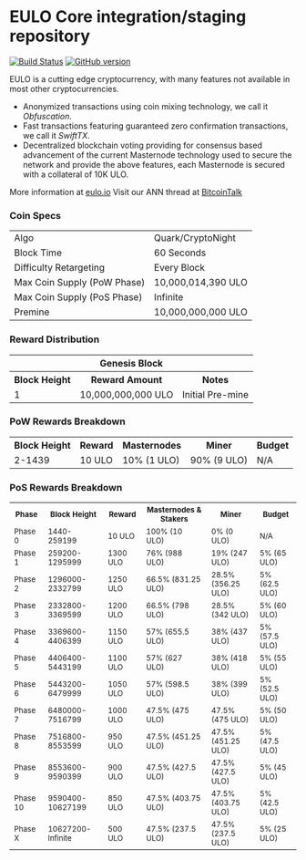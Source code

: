 EULO Core integration/staging repository
=====================================

[![Build Status](https://travis-ci.org/EULO-Project/EULO.svg?branch=master)](https://travis-ci.org/EULO-Project/EULO) [![GitHub version](https://badge.fury.io/gh/EULO-Project%2FEULO.svg)](https://badge.fury.io/gh/EULO-Project%2FEULO)

EULO is a cutting edge cryptocurrency, with many features not available in most other cryptocurrencies.
- Anonymized transactions using coin mixing technology, we call it _Obfuscation_.
- Fast transactions featuring guaranteed zero confirmation transactions, we call it _SwiftTX_.
- Decentralized blockchain voting providing for consensus based advancement of the current Masternode
  technology used to secure the network and provide the above features, each Masternode is secured
  with a collateral of 10K ULO.

More information at [eulo.io](http://www.eulo.io) Visit our ANN thread at [BitcoinTalk](http://www.bitcointalk.org/index.php?topic=1262920)

### Coin Specs
<table>
<tr><td>Algo</td><td>Quark/CryptoNight</td></tr>
<tr><td>Block Time</td><td>60 Seconds</td></tr>
<tr><td>Difficulty Retargeting</td><td>Every Block</td></tr>
<tr><td>Max Coin Supply (PoW Phase)</td><td>10,000,014,390 ULO</td></tr>
<tr><td>Max Coin Supply (PoS Phase)</td><td>Infinite</td></tr>
<tr><td>Premine</td><td>10,000,000,000 ULO</td></tr>
</table>

### Reward Distribution

<table>
<th colspan=4>Genesis Block</th>
<tr><th>Block Height</th><th>Reward Amount</th><th>Notes</th></tr>
<tr><td>1</td><td>10,000,000,000 ULO</td><td>Initial Pre-mine</td></tr>
</table>

### PoW Rewards Breakdown

<table>
<th>Block Height</th><th>Reward</th><th>Masternodes</th><th>Miner</th><th>Budget</th>
<tr><td>2-1439</td><td>10 ULO</td><td>10% (1 ULO)</td><td>90% (9 ULO)</td><td>N/A</td></tr>
</table>

### PoS Rewards Breakdown

<table>
<th><font size="2">Phase<font></th><th><font size="2">Block Height<font></th><th><font size="2">Reward<font></th><th><font size="2">Masternodes & Stakers<font></th><th><font size="2">Miner<font></th><th><font size="2">Budget<font></th>
<tr><td><font size="2">Phase 0<font></td><td><font size="2">1440-259199<font></td><td><font size="2">10 ULO<font></td><td><font size="2">100% (10 ULO)<font></td><td><font size="2">0% (0 ULO)<font></td><td><font size="2">N/A<font></td></tr>
<tr><td><font size="2">Phase 1<font></td><td><font size="2">259200-1295999<font></td><td><font size="2">1300 ULO<font></td><td><font size="2">76% (988 ULO)<font></td><td><font size="2">19% (247 ULO)<font></td><td><font size="2">5% (65 ULO)<font></td></tr>
<tr><td><font size="2">Phase 2<font></td><td><font size="2">1296000-2332799<font></td><td><font size="2">1250 ULO<font></td><td><font size="2">66.5% (831.25 ULO)<font></td><td><font size="2">28.5% (356.25 ULO)<font></td><td><font size="2">5% (62.5 ULO)<font></td></tr>
<tr><td><font size="2">Phase 3<font></td><td><font size="2">2332800-3369599<font></td><td><font size="2">1200 ULO<font></td><td><font size="2">66.5% (798 ULO)<font></td><td><font size="2">28.5% (342 ULO)<font></td><td><font size="2">5% (60 ULO)<font></td></tr>
<tr><td><font size="2">Phase 4<font></td><td><font size="2">3369600-4406399<font></td><td><font size="2">1150 ULO<font></td><td><font size="2">57% (655.5 ULO)<font></td><td><font size="2">38% (437 ULO)<font></td><td><font size="2">5% (57.5 ULO)<font></td></tr>
<tr><td><font size="2">Phase 5<font></td><td><font size="2">4406400-5443199<font></td><td><font size="2">1100 ULO<font></td><td><font size="2">57% (627 ULO)<font></td><td><font size="2">38% (418 ULO)<font></td><td><font size="2">5% (55 ULO)<font></td></tr>
<tr><td><font size="2">Phase 6<font></td><td><font size="2">5443200-6479999<font></td><td><font size="2">1050 ULO<font></td><td><font size="2">57% (598.5 ULO)<font></td><td><font size="2">38% (399 ULO)<font></td><td><font size="2">5% (52.5 ULO)<font></td></tr>
<tr><td><font size="2">Phase 7<font></td><td><font size="2">6480000-7516799<font></td><td><font size="2">1000 ULO<font></td><td><font size="2">47.5% (475 ULO)<font></td><td><font size="2">47.5% (475 ULO)<font></td><td><font size="2">5% (50 ULO)<font></td></tr>
<tr><td><font size="2">Phase 8<font></td><td><font size="2">7516800-8553599<font></td><td><font size="2">950 ULO<font></td><td><font size="2">47.5% (451.25 ULO)<font></td><td><font size="2">47.5% (451.25 ULO)<font></td><td><font size="2">5% (47.5 ULO)<font></td></tr>
<tr><td><font size="2">Phase 9<font></td><td><font size="2">8553600-9590399<font></td><td><font size="2">900 ULO<font></td><td><font size="2">47.5% (427.5 ULO)<font></td><td><font size="2">47.5% (427.5 ULO)<font></td><td><font size="2">5% (45 ULO)<font></td></tr>
<tr><td><font size="2">Phase 10<font></td><td><font size="2">9590400-10627199<font></td><td><font size="2">850 ULO<font></td><td><font size="2">47.5% (403.75 ULO)<font></td><td><font size="2">47.5% (403.75 ULO)<font></td><td><font size="2">5% (42.5 ULO)<font></td></tr>
<tr><td><font size="2">Phase X<font></td><td><font size="2">10627200-Infinite<font></td><td><font size="2">500 ULO<font></td><td><font size="2">47.5% (237.5 ULO)<font></td><td><font size="2">47.5% (237.5 ULO)<font></td><td><font size="2">5% (25 ULO)<font></td></tr>
</table>
